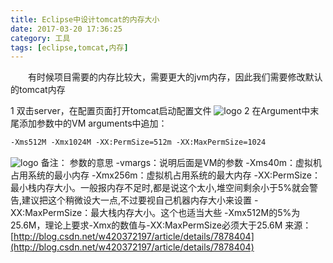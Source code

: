 ```yaml
---
title: Eclipse中设计tomcat的内存大小
date: 2017-03-20 17:36:25
category: 工具
tags: [eclipse,tomcat,内存]
---
```

　　有时候项目需要的内存比较大，需要更大的jvm内存，因此我们需要修改默认的tomcat内存
<!--more-->
1  双击server，在配置页面打开tomcat启动配置文件
![logo](45ca9205-f30f-42fe-97b3-3efee151ba7d.png)
2 在Argument中末尾添加参数中的VM arguments中追加：
```xml
-Xms512M -Xmx1024M -XX:PermSize=512m -XX:MaxPermSize=1024
```
![logo](6295420a-7dd6-4bc7-9001-c964155695b3.png)
备注：
参数的意思
-vmargs：说明后面是VM的参数
-Xms40m：虚拟机占用系统的最小内存
-Xmx256m：虚拟机占用系统的最大内存
-XX:PermSize：最小栈内存大小。一般报内存不足时,都是说这个太小,堆空间剩余小于5%就会警告,建议把这个稍微设大一点,不过要视自己机器内存大小来设置
-XX:MaxPermSize：最大栈内存大小。这个也适当大些
-Xmx512M的5%为25.6M，理论上要求-Xmx的数值与-XX:MaxPermSize必须大于25.6M
来源： [http://blog.csdn.net/w420372197/article/details/7878404](http://blog.csdn.net/w420372197/article/details/7878404)

